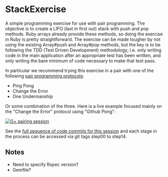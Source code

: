 StackExercise
=============

A simple programming exercise for use with pair programming.  The objective is to create a LIFO (last in first out) stack with push and pop methods.  Ruby arrays already provide these methods, so doing the exercise in Ruby is pretty straightforward.  The exercise can be made tougher by not using the existing Array#push and Array#pop methods, but the key is to be following the TDD (Test Driven Development) methodology; i.e. only writing code in the main application after an appropriate test has been written, and only writing the bare minimum of code necessary to make that test pass.

In particular we recommend trying this exercise in a pair with one of the following [pair programming protocols](http://www.agileventures.org/remote-pair-programming/pair-programming-protocols):

* Ping Pong
* Change the Error
* One Undermanship

Or some combination of the three.  Here is a live example focused mainly on the "Change the Error" protocol using "Github Pong":

[![G+ pairing session](https://i1.ytimg.com/vi/cosJuCaxEpo/0.jpg?time=1385984846746)](https://www.youtube.com/watch?v=cosJuCaxEpo)

See the [full sequence of code commits for this session](https://github.com/tansaku/StackExercise/commits/master) and each stage in the process can be accessed via git tags step00 to step14.

Notes
-----

* Need to specify Rspec version?
* Gemfile?

